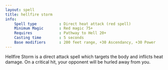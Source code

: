 ```yaml
---
layout: spell
title: hellfire storm
info:
    Spell type          : Direct heat attack (red spell)
    Minimum Magic       : Red magic 75+
    Requires            : Pathway to Hell 20+
    Casting time        : 5 seconds
    Base modifiers      : 200 feet range, +30 Ascendancy, +30 Power
---
```


Hellfire Storm is a direct attack spell which targets the body and inflicts 
heat damage.  On a critical hit, your opponent will be hurled away from you.
